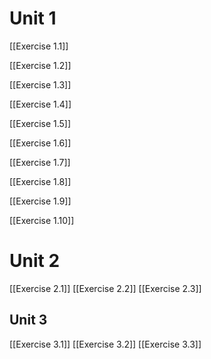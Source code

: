 # Unit 1

[[Exercise 1.1]]

[[Exercise 1.2]]

[[Exercise 1.3]]

[[Exercise 1.4]]

[[Exercise 1.5]]

[[Exercise 1.6]]

[[Exercise 1.7]]

[[Exercise 1.8]]

[[Exercise 1.9]]

[[Exercise 1.10]]

# Unit 2

[[Exercise 2.1]]
[[Exercise 2.2]]
[[Exercise 2.3]]

## Unit 3

[[Exercise 3.1]]
[[Exercise 3.2]]
[[Exercise 3.3]]


